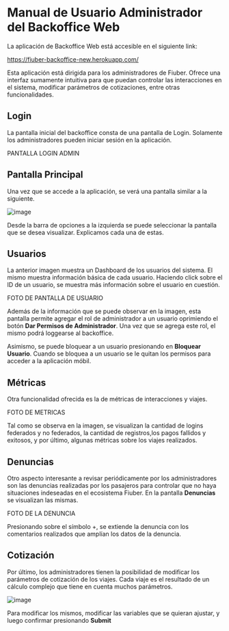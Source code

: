 # Manual de Usuario Administrador del Backoffice Web

La aplicación de Backoffice Web está accesible en el siguiente link:


https://fiuber-backoffice-new.herokuapp.com/


Esta aplicación está dirigida para los administradores de Fiuber. Ofrece una interfaz sumamente intuitiva para que puedan controlar las interacciones en el sistema, modificar parámetros de cotizaciones, entre otras funcionalidades.

## Login

La pantalla inicial del backoffice consta de una pantalla de Login. Solamente los administradores pueden iniciar sesión en la aplicación.

PANTALLA LOGIN ADMIN

## Pantalla Principal

Una vez que se accede a la aplicación, se verá una pantalla similar a la siguiente.

![image](https://user-images.githubusercontent.com/65830097/207943487-48d874ed-c3d1-4e09-b94a-6d2f88557fe6.png)

Desde la barra de opciones a la izquierda se puede seleccionar la pantalla que se desea visualizar. Explicamos cada una de estas.

## Usuarios

La anterior imagen muestra un Dashboard de los usuarios del sistema. El mismo muestra información básica de cada usuario. Haciendo click sobre el ID de un usuario, se muestra más información sobre el usuario en cuestión.

FOTO DE PANTALLA DE USUARIO

Además de la información que se puede observar en la imagen, esta pantalla permite agregar el rol de administrador a un usuario oprimiendo el botón **Dar Permisos de Administrador**. Una vez que se agrega este rol, el mismo podrá loggearse al backoffice. 


Asimismo, se puede bloquear a un usuario presionando en **Bloquear Usuario**. Cuando se bloquea a un usuario se le quitan los permisos para acceder a la aplicación móbil. 

## Métricas

Otra funcionalidad ofrecida es la de métricas de interacciones y viajes. 

FOTO DE METRICAS

Tal como se observa en la imagen, se visualizan la cantidad de logins federados y no federados, la cantidad de registros,los pagos fallidos y exitosos, y por último, algunas métricas sobre los viajes realizados.

## Denuncias

Otro aspecto interesante a revisar periódicamente por los administradores son las denuncias realizadas por los pasajeros para controlar que no haya situaciones indeseadas en el ecosistema Fiuber. En la pantalla **Denuncias** se visualizan las mismas. 

FOTO DE LA DENUNCIA

Presionando sobre el símbolo +, se extiende la denuncia con los comentarios realizados que amplían los datos de la denuncia.

## Cotización

Por último, los administradores tienen la posibilidad de modificar los parámetros de cotización de los viajes. Cada viaje es el resultado de un cálculo complejo que tiene en cuenta muchos parámetros.

![image](https://user-images.githubusercontent.com/65830097/207948544-e10905fd-eb4d-4445-a693-4f4d730730ba.png)


Para modificar los mismos, modificar las variables que se quieran ajustar, y luego confirmar presionando **Submit**


